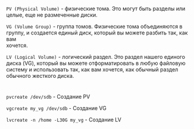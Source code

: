 ```PV (Physical Volume)``` - физические тома. Это могут быть разделы или  
                             целые, еще не размеченные диски.  
                             
```VG (Volume Group)``` - группа томов. Физические тома объединяются в  
                          группу, и создается единый диск, который вы можете разбить так, как вам  
                          хочется.   
                          
```LV (Logical Volume)``` - логический раздел. Это раздел нашего единого  
                            диска (VG), который вы можете отформатировать в любую файловую  
                            систему и использовать так, как вам хочется, как обычный раздел обычного жесткого диска.    
#

```pvcreate /dev/sdb``` - Создание PV

```vgcreate my_vg /dev/sdb``` - Создание VG

```lvcreate -n /home -L30G my_vg``` - Создание LV

